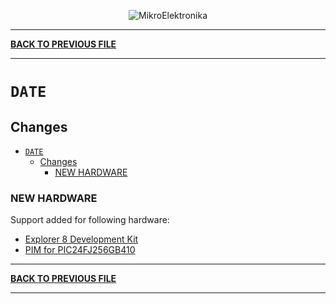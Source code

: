 <p align="center">
  <img src="http://www.mikroe.com/img/designs/beta/logo_small.png?raw=true" alt="MikroElektronika"/>
</p>

---

**[BACK TO PREVIOUS FILE](../changelog.md)**

---

# `DATE`

## Changes

- [`DATE`](#date)
  - [Changes](#changes)
    - [NEW HARDWARE](#new-hardware)

### NEW HARDWARE

Support added for following hardware:

+ [Explorer 8 Development Kit](https://www.microchip.com/en-us/development-tool/dm160228)
+ [PIM for PIC24FJ256GB410](https://www.microchip.com/en-us/development-tool/ma240038)

---

**[BACK TO PREVIOUS FILE](../changelog.md)**

---
